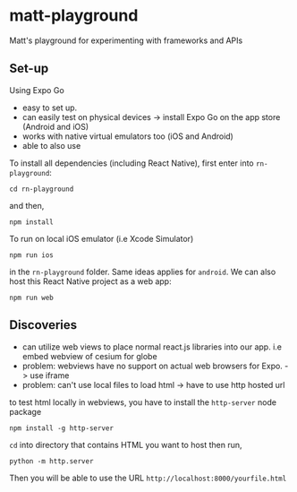 # matt-playground
Matt's playground for experimenting with frameworks and APIs

## Set-up
Using Expo Go
- easy to set up.
- can easily test on physical devices -> install Expo Go on the app store (Android and iOS)
- works with native virtual emulators too (iOS and Android)
- able to also use 

To install all dependencies (including React Native), first enter into `rn-playground`:

```
cd rn-playground
```

and then,

```
npm install
```

To run on local iOS emulator (i.e Xcode Simulator)

```
npm run ios
```

in the `rn-playground` folder. Same ideas applies for `android`. We can also host this React Native project as a web app:

```
npm run web
```

## Discoveries

- can utilize web views to place normal react.js libraries into our app. i.e embed webview of cesium for globe
- problem: webviews have no support on actual web browsers for Expo. -> use iframe
- problem: can't use local files to load html -> have to use http hosted url

to test html locally in webviews, you have to install the `http-server` node package

```
npm install -g http-server
```

`cd` into directory that contains HTML you want to host then run,

```
python -m http.server
```

Then you will be able to use the URL `http://localhost:8000/yourfile.html`